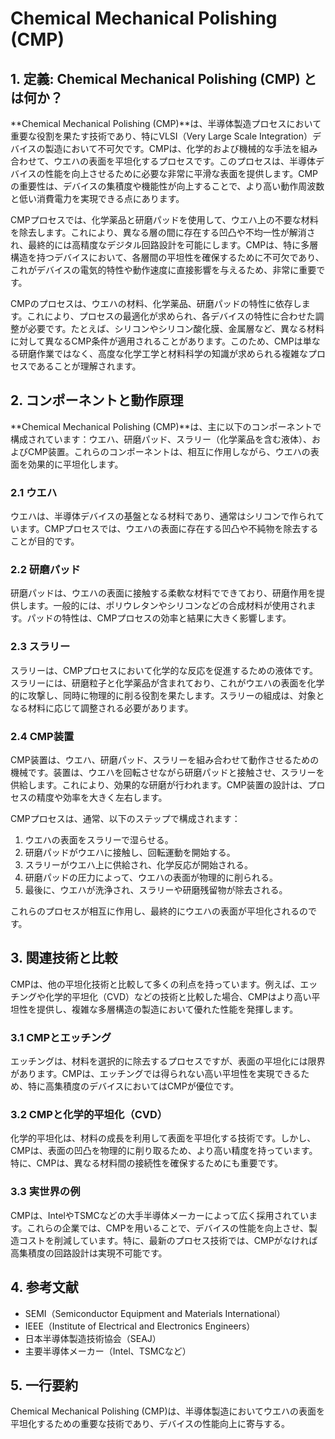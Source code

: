 # Chemical Mechanical Polishing (CMP)

## 1. 定義: **Chemical Mechanical Polishing (CMP)** とは何か？
**Chemical Mechanical Polishing (CMP)**は、半導体製造プロセスにおいて重要な役割を果たす技術であり、特にVLSI（Very Large Scale Integration）デバイスの製造において不可欠です。CMPは、化学的および機械的な手法を組み合わせて、ウエハの表面を平坦化するプロセスです。このプロセスは、半導体デバイスの性能を向上させるために必要な非常に平滑な表面を提供します。CMPの重要性は、デバイスの集積度や機能性が向上することで、より高い動作周波数と低い消費電力を実現できる点にあります。

CMPプロセスでは、化学薬品と研磨パッドを使用して、ウエハ上の不要な材料を除去します。これにより、異なる層の間に存在する凹凸や不均一性が解消され、最終的には高精度なデジタル回路設計を可能にします。CMPは、特に多層構造を持つデバイスにおいて、各層間の平坦性を確保するために不可欠であり、これがデバイスの電気的特性や動作速度に直接影響を与えるため、非常に重要です。

CMPのプロセスは、ウエハの材料、化学薬品、研磨パッドの特性に依存します。これにより、プロセスの最適化が求められ、各デバイスの特性に合わせた調整が必要です。たとえば、シリコンやシリコン酸化膜、金属層など、異なる材料に対して異なるCMP条件が適用されることがあります。このため、CMPは単なる研磨作業ではなく、高度な化学工学と材料科学の知識が求められる複雑なプロセスであることが理解されます。

## 2. コンポーネントと動作原理
**Chemical Mechanical Polishing (CMP)**は、主に以下のコンポーネントで構成されています：ウエハ、研磨パッド、スラリー（化学薬品を含む液体）、およびCMP装置。これらのコンポーネントは、相互に作用しながら、ウエハの表面を効果的に平坦化します。

### 2.1 ウエハ
ウエハは、半導体デバイスの基盤となる材料であり、通常はシリコンで作られています。CMPプロセスでは、ウエハの表面に存在する凹凸や不純物を除去することが目的です。

### 2.2 研磨パッド
研磨パッドは、ウエハの表面に接触する柔軟な材料でできており、研磨作用を提供します。一般的には、ポリウレタンやシリコンなどの合成材料が使用されます。パッドの特性は、CMPプロセスの効率と結果に大きく影響します。

### 2.3 スラリー
スラリーは、CMPプロセスにおいて化学的な反応を促進するための液体です。スラリーには、研磨粒子と化学薬品が含まれており、これがウエハの表面を化学的に攻撃し、同時に物理的に削る役割を果たします。スラリーの組成は、対象となる材料に応じて調整される必要があります。

### 2.4 CMP装置
CMP装置は、ウエハ、研磨パッド、スラリーを組み合わせて動作させるための機械です。装置は、ウエハを回転させながら研磨パッドと接触させ、スラリーを供給します。これにより、効果的な研磨が行われます。CMP装置の設計は、プロセスの精度や効率を大きく左右します。

CMPプロセスは、通常、以下のステップで構成されます：
1. ウエハの表面をスラリーで湿らせる。
2. 研磨パッドがウエハに接触し、回転運動を開始する。
3. スラリーがウエハ上に供給され、化学反応が開始される。
4. 研磨パッドの圧力によって、ウエハの表面が物理的に削られる。
5. 最後に、ウエハが洗浄され、スラリーや研磨残留物が除去される。

これらのプロセスが相互に作用し、最終的にウエハの表面が平坦化されるのです。

## 3. 関連技術と比較
CMPは、他の平坦化技術と比較して多くの利点を持っています。例えば、エッチングや化学的平坦化（CVD）などの技術と比較した場合、CMPはより高い平坦性を提供し、複雑な多層構造の製造において優れた性能を発揮します。

### 3.1 CMPとエッチング
エッチングは、材料を選択的に除去するプロセスですが、表面の平坦化には限界があります。CMPは、エッチングでは得られない高い平坦性を実現できるため、特に高集積度のデバイスにおいてはCMPが優位です。

### 3.2 CMPと化学的平坦化（CVD）
化学的平坦化は、材料の成長を利用して表面を平坦化する技術です。しかし、CMPは、表面の凹凸を物理的に削り取るため、より高い精度を持っています。特に、CMPは、異なる材料間の接続性を確保するためにも重要です。

### 3.3 実世界の例
CMPは、IntelやTSMCなどの大手半導体メーカーによって広く採用されています。これらの企業では、CMPを用いることで、デバイスの性能を向上させ、製造コストを削減しています。特に、最新のプロセス技術では、CMPがなければ高集積度の回路設計は実現不可能です。

## 4. 参考文献
- SEMI（Semiconductor Equipment and Materials International）
- IEEE（Institute of Electrical and Electronics Engineers）
- 日本半導体製造技術協会（SEAJ）
- 主要半導体メーカー（Intel、TSMCなど）

## 5. 一行要約
Chemical Mechanical Polishing (CMP)は、半導体製造においてウエハの表面を平坦化するための重要な技術であり、デバイスの性能向上に寄与する。